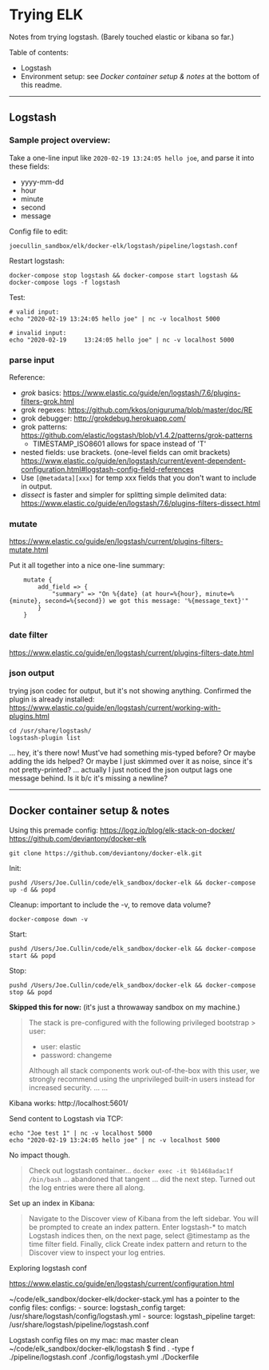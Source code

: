 # Trying ELK

Notes from trying logstash.
(Barely touched elastic or kibana so far.)

Table of contents:
* Logstash
* Environment setup: see _Docker container setup & notes_ at the bottom of this readme.


---
## Logstash

### Sample project overview:

Take a one-line input like `2020-02-19 13:24:05 hello joe`, and parse it into these fields:
* yyyy-mm-dd
* hour
* minute
* second
* message

Config file to edit:
```
joecullin_sandbox/elk/docker-elk/logstash/pipeline/logstash.conf
```

Restart logstash:
```
docker-compose stop logstash && docker-compose start logstash && docker-compose logs -f logstash
```

Test:
```
# valid input:
echo "2020-02-19 13:24:05 hello joe" | nc -v localhost 5000

# invalid input:
echo "2020-02-19     13:24:05 hello joe" | nc -v localhost 5000
```




### parse input

Reference:
- *grok* basics: https://www.elastic.co/guide/en/logstash/7.6/plugins-filters-grok.html
- grok regexes: https://github.com/kkos/oniguruma/blob/master/doc/RE
- grok debugger: http://grokdebug.herokuapp.com/
- grok patterns: https://github.com/elastic/logstash/blob/v1.4.2/patterns/grok-patterns
  - TIMESTAMP_ISO8601 allows for space instead of 'T'
- nested fields: use brackets. (one-level fields can omit brackets) https://www.elastic.co/guide/en/logstash/current/event-dependent-configuration.html#logstash-config-field-references
- Use `[@metadata][xxx]` for temp xxx fields that you don't want to include in output.
- *dissect* is faster and simpler for splitting simple delimited data: https://www.elastic.co/guide/en/logstash/7.6/plugins-filters-dissect.html



### mutate

https://www.elastic.co/guide/en/logstash/current/plugins-filters-mutate.html

Put it all together into a nice one-line summary:
```
    mutate {
        add_field => {
            "summary" => "On %{date} (at hour=%{hour}, minute=%{minute}, second=%{second}) we got this message: '%{message_text}'"
        }
    }
```


### date filter

https://www.elastic.co/guide/en/logstash/current/plugins-filters-date.html


### json output
trying json codec for output, but it's not showing anything.
Confirmed the plugin is already installed:
https://www.elastic.co/guide/en/logstash/current/working-with-plugins.html
```
cd /usr/share/logstash/
logstash-plugin list
```
... hey, it's there now! Must've had something mis-typed before? Or maybe adding the ids helped? Or maybe I just skimmed over it as noise, since it's not pretty-printed? ... actually I just noticed the json output lags one message behind. Is it b/c it's missing a newline?

---
## Docker container setup & notes

Using this premade config:
https://logz.io/blog/elk-stack-on-docker/
https://github.com/deviantony/docker-elk

`git clone https://github.com/deviantony/docker-elk.git`

Init:
```
pushd /Users/Joe.Cullin/code/elk_sandbox/docker-elk && docker-compose up -d && popd
```
Cleanup: important to include the -v, to remove data volume?
```
docker-compose down -v
```

Start:
```
pushd /Users/Joe.Cullin/code/elk_sandbox/docker-elk && docker-compose start && popd
```
Stop:
```
pushd /Users/Joe.Cullin/code/elk_sandbox/docker-elk && docker-compose stop && popd
```

__Skipped this for now:__ (it's just a throwaway sandbox on my machine.)
> The stack is pre-configured with the following privileged bootstrap > user:
> * user: elastic
> * password: changeme
> 
> Although all stack components work out-of-the-box with this user, we strongly recommend using the unprivileged built-in users instead for increased security.
...
...


Kibana works: http://localhost:5601/

Send content to Logstash via TCP:

```
echo "Joe test 1" | nc -v localhost 5000
echo "2020-02-19 13:24:05 hello joe" | nc -v localhost 5000
```

No impact though.
> Check out logstash container... `docker exec -it 9b1468adac1f /bin/bash` ... abandoned that tangent ... did the next step. Turned out the log entries were there all along.

Set up an index in Kibana:
> Navigate to the Discover view of Kibana from the left sidebar. You will be prompted to create an index pattern. Enter logstash-* to match Logstash indices then, on the next page, select @timestamp as the time filter field. Finally, click Create index pattern and return to the Discover view to inspect your log entries.

Exploring logstash conf

https://www.elastic.co/guide/en/logstash/current/configuration.html

~/code/elk_sandbox/docker-elk/docker-stack.yml has a pointer to the config files:
    configs:
      - source: logstash_config
        target: /usr/share/logstash/config/logstash.yml
      - source: logstash_pipeline
        target: /usr/share/logstash/pipeline/logstash.conf

Logstash config files on my mac:
mac master clean ~/code/elk_sandbox/docker-elk/logstash $ find . -type f
./pipeline/logstash.conf
./config/logstash.yml
./Dockerfile